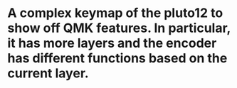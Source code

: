 # A complex keymap of the pluto12 to show off QMK features. In particular, it has more layers and the encoder has different functions based on the current layer.

